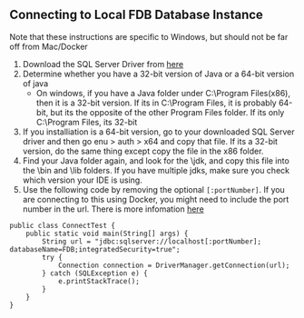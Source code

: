 ## Connecting to Local FDB Database Instance

Note that these instructions are specific to Windows, but should not be far off from Mac/Docker

1) Download the SQL Server Driver from [here](https://docs.microsoft.com/en-us/sql/connect/jdbc/download-microsoft-jdbc-driver-for-sql-server?view=sql-server-ver15)
2) Determine whether you have a 32-bit version of Java or a 64-bit version of java
   - On windows, if you have a Java folder under C:\\Program Files(x86), then it is a 32-bit version. If its in C:\\Program Files, it is probably 64-bit, but its the opposite of the other Program Files folder. If its only C:\\Program Files, its 32-bit
3) If you installiation is a 64-bit version, go to your downloaded SQL Server driver and then go enu > auth > x64 and copy that file. If its a 32-bit version, do the same thing except copy the file in the x86 folder.
4) Find your Java folder again, and look for the \jdk, and copy this file into the \bin and \lib folders. If you have multiple jdks, make sure you check which version your IDE is using.
5) Use the following code by removing the optional `[:portNumber]`. If you are connecting to this using Docker, you might need to include the port number in the url. There is more infomation [here](https://docs.microsoft.com/en-us/sql/connect/jdbc/building-the-connection-url?view=sql-server-ver15)
```
public class ConnectTest {
    public static void main(String[] args) {
        String url = "jdbc:sqlserver://localhost[:portNumber]; databaseName=FDB;integratedSecurity=true";
        try {
            Connection connection = DriverManager.getConnection(url);
        } catch (SQLException e) {
            e.printStackTrace();
        }
    }
}

```
